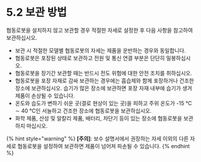 # 5.2 보관 방법

협동로봇을 설치하지 않고 보관할 경우 적절한 자세로 설정한 후 다음 사항을 참고하여 보관하십시오.

* 보관 시 적절한 모델별 협동로봇의 자세는 제품을 운반하는 경우와 동일합니다.
* 협동로봇은 포장된 상태로 보관하고 전원 및 통신 연결 부분은 단단히 밀봉하십시오.
* 협동로봇을 장기간 보관할 때는 반드시 전도 위험에 대한 안전 조치를 취하십시오.
* 협동로봇을 포장 자재로 감싸 보관하는 경우에는 흡습제와 함께 포장하거나 건조한 장소에 보관하십시오. 습기가 많은 장소에 보관하면 포장 자재 내부에 습기가 생겨 제품이 손상될 수 있습니다.
* 온도와 습도가 변하기 쉬운 곳(결로 현상이 있는 곳)을 피하고 주위 온도가 -15 ℃ ∼ 40 ℃인 서늘하고 건조한 장소에 협동로봇을 보관하십시오.
* 화학 제품, 산성 및 알칼리 제품, 배터리, 차단기 등이 있는 장소에 협동로봇을 보관하지 마십시오.

{% hint style="warning" %}
**\[주의]**: 보수 설명서에서 권장하는 자세 이외의 다른 자세로 협동로봇을 설정하여 보관하면 제품이 넘어져 파손될 수 있습니다.
{% endhint %}
